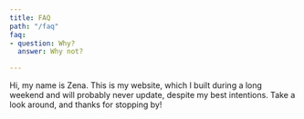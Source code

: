 ```yaml
---
title: FAQ
path: "/faq"
faq:
- question: Why?
  answer: Why not?

---
```

Hi, my name is Zena. This is my website, which I built during a long weekend and will probably never update, despite my best intentions. Take a look around, and thanks for stopping by!